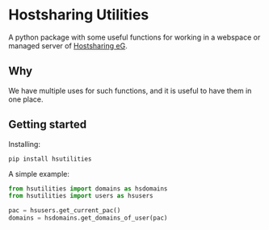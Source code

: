 Hostsharing Utilities
=====================

A python package with some useful functions for working in a webspace or managed server of [Hostsharing eG](https://hostsharing.net).

Why
---

We have multiple uses for such functions, and it is useful to have them in one place.

Getting started
---------------

Installing:

    pip install hsutilities

A simple example:

```python
from hsutilities import domains as hsdomains
from hsutilities import users as hsusers

pac = hsusers.get_current_pac()
domains = hsdomains.get_domains_of_user(pac)
```
